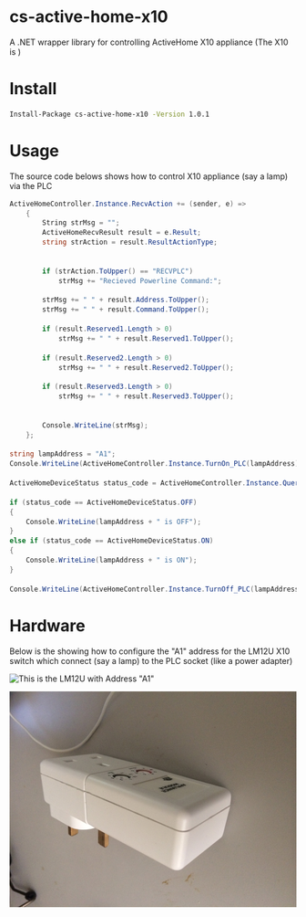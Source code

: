 # cs-active-home-x10

A .NET wrapper library for controlling ActiveHome X10 appliance (The X10  is )

# Install

```bash
Install-Package cs-active-home-x10 -Version 1.0.1
```

# Usage

The source code belows shows how to control X10 appliance (say a lamp) via the PLC

```cs
ActiveHomeController.Instance.RecvAction += (sender, e) =>
	{
		String strMsg = "";
		ActiveHomeRecvResult result = e.Result;
		string strAction = result.ResultActionType;
		

		if (strAction.ToUpper() == "RECVPLC")
			strMsg += "Recieved Powerline Command:";

		strMsg += " " + result.Address.ToUpper();
		strMsg += " " + result.Command.ToUpper();

		if (result.Reserved1.Length > 0)
			strMsg += " " + result.Reserved1.ToUpper();

		if (result.Reserved2.Length > 0)
			strMsg += " " + result.Reserved2.ToUpper();

		if (result.Reserved3.Length > 0)
			strMsg += " " + result.Reserved3.ToUpper();
		

		Console.WriteLine(strMsg);
	};

string lampAddress = "A1";
Console.WriteLine(ActiveHomeController.Instance.TurnOn_PLC(lampAddress));

ActiveHomeDeviceStatus status_code = ActiveHomeController.Instance.Query_PLC(lampAddress);

if (status_code == ActiveHomeDeviceStatus.OFF)
{
	Console.WriteLine(lampAddress + " is OFF");
}
else if (status_code == ActiveHomeDeviceStatus.ON)
{
	Console.WriteLine(lampAddress + " is ON");
}

Console.WriteLine(ActiveHomeController.Instance.TurnOff_PLC(lampAddress));

```

# Hardware

Below is the showing how to configure the "A1" address for the LM12U X10 switch which connect (say a lamp) to the PLC socket (like a power adapter)

![This is the LM12U with Address "A1"](LM12U_Address "This is the LM12U")

![This is the AM12U](AM12U.jpg "This is the AM12U")
